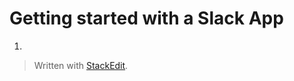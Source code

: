 # Getting started with a Slack App
1.



> Written with [StackEdit](https://stackedit.io/).
<!--stackedit_data:
eyJoaXN0b3J5IjpbMTc2MDIzNzE3MV19
-->